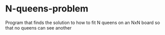 # N-queens-problem
Program that finds the solution to how to fit N queens on an NxN board so that no queens can see another
